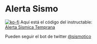 # Alerta Sismo 
[![ko-fi](https://ko-fi.com/img/githubbutton_sm.svg)](https://ko-fi.com/T6T31ZSQA)
Aquí está el código del instructable:  
[Alerta Sísmica Temprana](http://www.instructables.com/id/Alerta-S%C3%ADsmica-Temprana/step3/C%C3%B3digo-Python/)

Pueden seguir el bot de twitter [@sismotico](https://twitter.com/sismotico)
